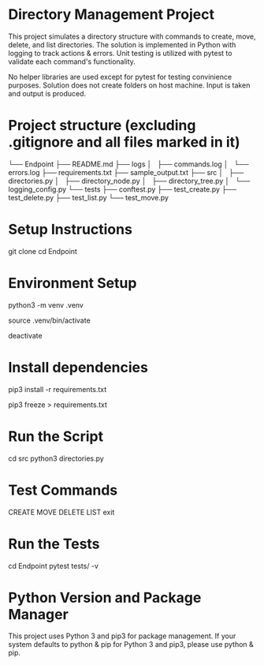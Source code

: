 # Directory Management Project

This project simulates a directory structure with commands to create, move, delete, and list directories. The solution is implemented in Python with logging to track actions & errors. Unit testing is utilized with pytest to validate each command's functionality.

No helper libraries are used except for pytest for testing convinience purposes.
Solution does not create folders on host machine. Input is taken and output is produced. 

# Project structure (excluding .gitignore and all files marked in it)

└── Endpoint
    ├── README.md
    ├── logs
    │   ├── commands.log
    │   └── errors.log
    ├── requirements.txt
    ├── sample_output.txt
    ├── src
    │   ├── directories.py
    │   ├── directory_node.py
    │   ├── directory_tree.py
    │   └── logging_config.py
    └── tests
        ├── conftest.py
        ├── test_create.py
        ├── test_delete.py
        ├── test_list.py
        └── test_move.py

# Setup Instructions

git clone <repository-url>
cd Endpoint

# Environment Setup

python3 -m venv .venv

source .venv/bin/activate

<!-- To exit Virtual environment: -->
deactivate 

# Install dependencies

pip3 install -r requirements.txt

<!-- To add more requirements -->
pip3 freeze > requirements.txt

# Run the Script

cd src
python3 directories.py

# Test Commands

CREATE <path>
MOVE <source-path> <destination-path>
DELETE <path>
LIST
exit

# Run the Tests

cd Endpoint 
pytest tests/ -v

# Python Version and Package Manager

This project uses Python 3 and pip3 for package management. 
If your system defaults to python & pip for Python 3 and pip3, please use python & pip.
